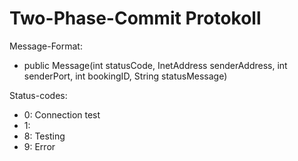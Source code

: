 # Two-Phase-Commit Protokoll
Message-Format:
* public Message(int statusCode, InetAddress senderAddress, int senderPort, int bookingID, String statusMessage)

Status-codes:
* 0: Connection test
* 1: 
* 8: Testing
* 9: Error 

